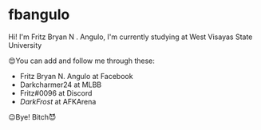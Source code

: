 # fbangulo

 Hi! I'm Fritz Bryan N . Angulo, 
 I'm currently studying at West Visayas State University
 
:heart_eyes:You can add and follow me through these:

  - Fritz Bryan N. Angulo at Facebook
  - Darkcharmer24 at MLBB
  - Fritz#0096 at Discord
  - $DarkFrost$ at AFKArena
  
:wink:Bye! Bitch:smiling_imp:
